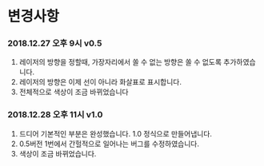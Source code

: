 # 변경사항



### 2018.12.27 오후 9시 v0.5

1. 레이저의 방향을 정할때, 가장자리에서 쏠 수 없는 방향은 쏠 수 없도록 추가하였습니다.
2. 레이저의 방향은 이제 선이 아니라 화살표로 표시합니다.
3. 전체적으로 색상이 조금 바뀌었습니다

### 2018.12.28 오후 11시 v1.0

1. 드디어 기본적인 부분은 완성했습니다. 1.0 정식으로 만들어냅니다.
2. 0.5버전 1번에서 간헐적으로 일어나는 버그를 수정하였습니다.
3. 색상이 조금 바뀌었습니다.

